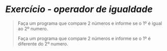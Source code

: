 # _Exercício - operador de igualdade_

> Faça um programa que compare 2 números e informe se o 1º é igual ao 2º numero.
>
> Faça um programa que compare 2 números e informe se o 1º é diferente do 2º numero.
